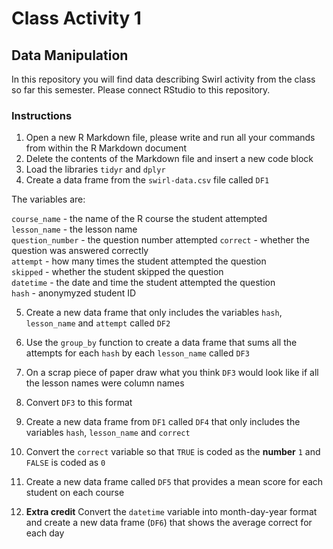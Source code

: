 # Class Activity 1
## Data Manipulation

In this repository you will find data describing Swirl activity from the class so far this semester. Please connect RStudio to this repository.

### Instructions
  
1. Open a new R Markdown file, please write and run all your commands from within the R Markdown document  
2. Delete the contents of the Markdown file and insert a new code block
3. Load the libraries  `tidyr` and `dplyr`
4. Create a data frame from the `swirl-data.csv` file called `DF1`

The variables are:

`course_name` - the name of the R course the student attempted  
`lesson_name` - the lesson name  
`question_number` - the question number attempted
`correct` - whether the question was answered correctly  
`attempt` - how many times the student attempted the question  
`skipped` - whether the student skipped the question  
`datetime` - the date and time the student attempted the question  
`hash` - anonymyzed student ID  

5. Create a new data frame that only includes the variables `hash`, `lesson_name` and `attempt` called `DF2`

6. Use the `group_by` function to create a data frame that sums all the attempts for each `hash` by each `lesson_name` called `DF3`

7. On a scrap piece of paper draw what you think `DF3` would look like if all the lesson names were column names

8. Convert `DF3` to this format  

9. Create a new data frame from `DF1` called `DF4` that only includes the variables `hash`, `lesson_name` and `correct`

10. Convert the `correct` variable so that `TRUE` is coded as the **number** `1` and `FALSE` is coded as `0`  

11. Create a new data frame called `DF5` that provides a mean score for each student on each course

12. **Extra credit** Convert the `datetime` variable into month-day-year format and create a new data frame (`DF6`) that shows the average correct for each day

